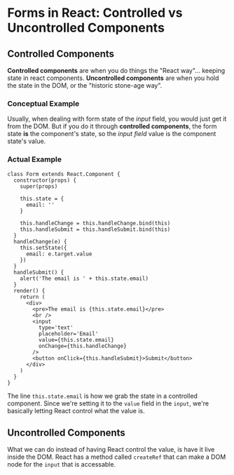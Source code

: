# Forms in React: Controlled vs Uncontrolled Components

## Controlled Components

**Controlled components** are when you do things the "React way"... keeping state in react components. **Uncontrolled components** are when you hold the state in the DOM, or the "historic stone-age way".


### Conceptual Example

Usually, when dealing with form state of the *input* field, you would just get it from the DOM. But if you do it through **controlled components**, the form state **is** the component's state, so the *input field* value is the component state's value.


### Actual Example


```
class Form extends React.Component {
  constructor(props) {
    super(props)

    this.state = {
      email: ''
    }

    this.handleChange = this.handleChange.bind(this)
    this.handleSubmit = this.handleSubmit.bind(this)
  }
  handleChange(e) {
    this.setState({
      email: e.target.value
    })
  }
  handleSubmit() {
    alert('The email is ' + this.state.email)
  }
  render() {
    return (
      <div>
        <pre>The email is {this.state.email}</pre>
        <br />
        <input
          type='text'
          placeholder='Email'
          value={this.state.email}
          onChange={this.handleChange}
        />
        <button onClick={this.handleSubmit}>Submit</button>
      </div>
    )
  }
}
```

The line `this.state.email` is how we grab the state in a controlled component. Since we're setting it to the `value` field in the `input`, we're basically letting React control what the value is.



## Uncontrolled Components


What we can do instead of having React control the value, is have it live inside the DOM. React has a method called `createRef` that can make a DOM node for the `input` that is accessable.

